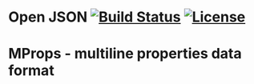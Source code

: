 # Open JSON [![Build Status](https://travis-ci.org/mprops/java.svg?branch=master)](https://travis-ci.org/mprops/mprops-java) [![License](https://img.shields.io/badge/License-Apache%202.0-blue.svg)](https://opensource.org/licenses/Apache-2.0)

# MProps - multiline properties data format
